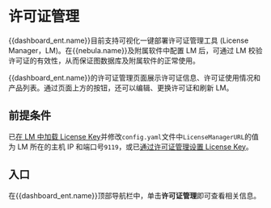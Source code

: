 # 许可证管理

{{dashboard_ent.name}}目前支持可视化一键部署许可证管理工具 (License Manager，LM)。在{{nebula.name}}及附属软件中配置 LM 后，可通过 LM 校验许可证的有效性，从而保证图数据库及附属软件的正常使用。

{{dashboard_ent.name}}的许可证管理页面展示许可证信息、许可证使用情况和产品列表。通过页面上方的按钮，还可以编辑、更换许可证和刷新 LM。

## 前提条件

已[在 LM 中加载 License Key](../9.about-license/2.license-management-suite/3.license-manager.md)并修改`config.yaml`文件中`LicenseManagerURL`的值为 LM 所在的主机 IP 和端口号`9119`，或已[通过许可证管理设置 License Key](3.connect-dashboard.md)。

## 入口

在{{dashboard_ent.name}}顶部导航栏中，单击**许可证管理**即可查看相关信息。
